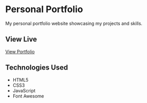 # Personal Portfolio

My personal portfolio website showcasing my projects and skills.

## View Live
[View Portfolio](https://yourusername.github.io/portfolio)

## Technologies Used
- HTML5
- CSS3
- JavaScript
- Font Awesome
